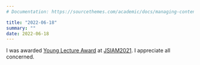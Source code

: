 ```yaml
---
# Documentation: https://sourcethemes.com/academic/docs/managing-content/

title: "2022-06-18"
summary: ""
date: 2022-06-18
---
```



I was awarded [Young Lecture Award](https://jsiam.org/award/young_lecture_award/young_lecture_award2021/) at [JSIAM2021](https://annual2021.jsiam.org/). 
I appreciate all concerned.

<!--more--> 